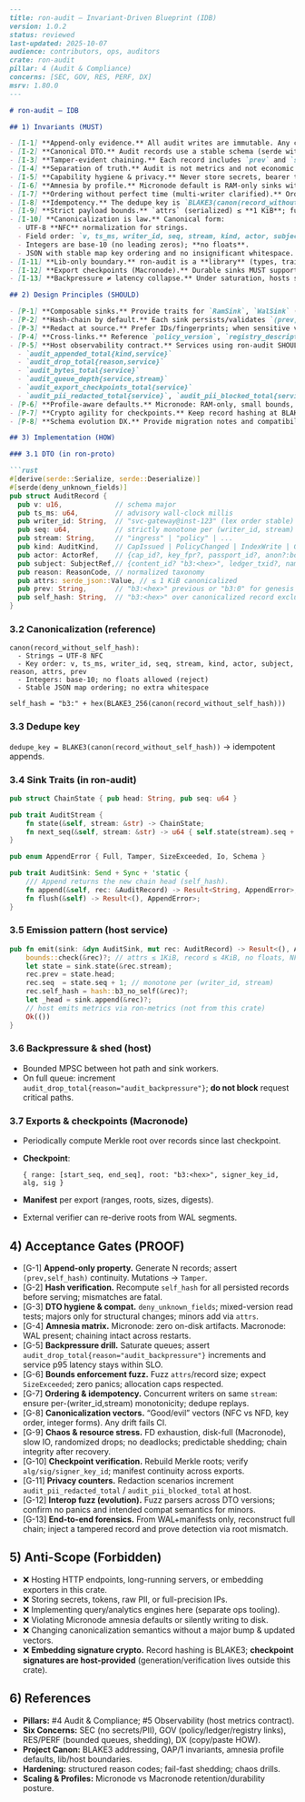

````markdown
---
title: ron-audit — Invariant-Driven Blueprint (IDB)
version: 1.0.2
status: reviewed
last-updated: 2025-10-07
audience: contributors, ops, auditors
crate: ron-audit
pillar: 4 (Audit & Compliance)
concerns: [SEC, GOV, RES, PERF, DX]
msrv: 1.80.0
---

# ron-audit — IDB

## 1) Invariants (MUST)

- [I-1] **Append-only evidence.** All audit writes are immutable. Any compaction/export preserves append-only semantics and tamper-evidence (no destructive rewrites).
- [I-2] **Canonical DTO.** Audit records use a stable schema (serde with `deny_unknown_fields`). Structural fields evolve by **major** version only; optional details live in bounded `attrs`.
- [I-3] **Tamper-evident chaining.** Each record includes `prev` and `self_hash`, where `self_hash = BLAKE3(canon(record_without_self_hash))`. Chaining `(prev → self_hash)` must validate on read.
- [I-4] **Separation of truth.** Audit is not metrics and not economic state. It may reference metrics (ids) and ledger txids but never duplicates or derives truth from them.
- [I-5] **Capability hygiene & privacy.** Never store secrets, bearer tokens, or raw PII. Only capability IDs, public key fingerprints, passport IDs, policy/version IDs. IPs MUST be dropped, coarsened (/24 IPv4, /64 IPv6), or salted-hashed.
- [I-6] **Amnesia by profile.** Micronode default is RAM-only sinks with bounded memory; no disk spill unless explicitly opted-in. Macronode may use durable WORM/WAL with rotation and export.
- [I-7] **Ordering without perfect time (multi-writer clarified).** Ordering within a **stream** is defined per **(writer_id, stream)** by a strictly monotone `seq`. Global ingest merges concurrent writers by a deterministic total order: `order_key = (ts_ms, writer_id_lex, seq)`. Ties resolve by `writer_id_lex` then `seq`. Wall-clock is advisory only.
- [I-8] **Idempotency.** The dedupe key is `BLAKE3(canon(record_without_self_hash))`. Replays MUST be accepted as no-ops (same key → same position/head).
- [I-9] **Strict payload bounds.** `attrs` (serialized) ≤ **1 KiB**; full canonical record (excluding `self_hash`) ≤ **4 KiB**; per-stream enqueue depth bounded (configurable) with explicit shedding on exceed.
- [I-10] **Canonicalization is law.** Canonical form:
  - UTF-8 **NFC** normalization for strings.
  - Field order: `v, ts_ms, writer_id, seq, stream, kind, actor, subject, reason, attrs, prev`.
  - Integers are base-10 (no leading zeros); **no floats**.
  - JSON with stable map key ordering and no insignificant whitespace.
- [I-11] **Lib-only boundary.** ron-audit is a **library** (types, traits, helpers). It MUST NOT host HTTP endpoints or long-running tasks by itself. Hosts (services) integrate sinks and expose metrics/health.
- [I-12] **Export checkpoints (Macronode).** Durable sinks MUST support periodic **checkpoints** containing a Merkle root over the last N appended records, signed by a host-provided key (`alg` tagged). Exports include a manifest of ranges and roots.
- [I-13] **Backpressure ≠ latency collapse.** Under saturation, hosts shed audit enqueues (best-effort) with explicit reason codes, rather than blocking hot paths.

## 2) Design Principles (SHOULD)

- [P-1] **Composable sinks.** Provide traits for `RamSink`, `WalSink` (append-only file/WORM), and `ExportSink` (batch to external attest logs). Keep implementations bounded and backpressure-aware.
- [P-2] **Hash-chain by default.** Each sink persists/validates `(prev, self_hash)` and exposes chain head per `stream`.
- [P-3] **Redact at source.** Prefer IDs/fingerprints; when sensitive values appear, redact/coarsen before emission. Track redaction counters.
- [P-4] **Cross-links.** Reference `policy_version`, `registry_descriptor_id`, `ledger_txid`, and content IDs (`"b3:<hex>"`) to enable forensics without duplication.
- [P-5] **Host observability contract.** Services using ron-audit SHOULD expose:
  - `audit_appended_total{kind,service}`
  - `audit_drop_total{reason,service}`
  - `audit_bytes_total{service}`
  - `audit_queue_depth{service,stream}`
  - `audit_export_checkpoints_total{service}`
  - `audit_pii_redacted_total{service}`, `audit_pii_blocked_total{service}`
- [P-6] **Profile-aware defaults.** Micronode: RAM-only, small bounds, optional periodic offload. Macronode: WAL+rotation, signed checkpoints, export jobs.
- [P-7] **Crypto agility for checkpoints.** Keep record hashing at BLAKE3. Checkpoint signatures are host-provided with an `alg` tag (room for ML-DSA later); no per-record signing.
- [P-8] **Schema evolution DX.** Provide migration notes and compatibility tables for **major** DTO bumps; prefer additive fields in `attrs` for minor evolutions to minimize downstream breaks.

## 3) Implementation (HOW)

### 3.1 DTO (in ron-proto)

```rust
#[derive(serde::Serialize, serde::Deserialize)]
#[serde(deny_unknown_fields)]
pub struct AuditRecord {
  pub v: u16,             // schema major
  pub ts_ms: u64,         // advisory wall-clock millis
  pub writer_id: String,  // "svc-gateway@inst-123" (lex order stable)
  pub seq: u64,           // strictly monotone per (writer_id, stream)
  pub stream: String,     // "ingress" | "policy" | ...
  pub kind: AuditKind,    // CapIssued | PolicyChanged | IndexWrite | GetServed | QuotaReject | ...
  pub actor: ActorRef,    // {cap_id?, key_fpr?, passport_id?, anon?:bool}
  pub subject: SubjectRef,// {content_id? "b3:<hex>", ledger_txid?, name?}
  pub reason: ReasonCode, // normalized taxonomy
  pub attrs: serde_json::Value, // ≤ 1 KiB canonicalized
  pub prev: String,       // "b3:<hex>" previous or "b3:0" for genesis
  pub self_hash: String,  // "b3:<hex>" over canonicalized record excluding self_hash
}
````

### 3.2 Canonicalization (reference)

```
canon(record_without_self_hash):
  - Strings → UTF-8 NFC
  - Key order: v, ts_ms, writer_id, seq, stream, kind, actor, subject, reason, attrs, prev
  - Integers: base-10; no floats allowed (reject)
  - Stable JSON map ordering; no extra whitespace
```

`self_hash = "b3:" + hex(BLAKE3_256(canon(record_without_self_hash)))`

### 3.3 Dedupe key

`dedupe_key = BLAKE3(canon(record_without_self_hash))` → idempotent appends.

### 3.4 Sink Traits (in ron-audit)

```rust
pub struct ChainState { pub head: String, pub seq: u64 }

pub trait AuditStream {
    fn state(&self, stream: &str) -> ChainState;
    fn next_seq(&self, stream: &str) -> u64 { self.state(stream).seq + 1 }
}

pub enum AppendError { Full, Tamper, SizeExceeded, Io, Schema }

pub trait AuditSink: Send + Sync + 'static {
    /// Append returns the new chain head (self_hash).
    fn append(&self, rec: &AuditRecord) -> Result<String, AppendError>;
    fn flush(&self) -> Result<(), AppendError>;
}
```

### 3.5 Emission pattern (host service)

```rust
pub fn emit(sink: &dyn AuditSink, mut rec: AuditRecord) -> Result<(), AppendError> {
    bounds::check(&rec)?; // attrs ≤ 1KiB, record ≤ 4KiB, no floats, NFC strings
    let state = sink.state(&rec.stream);
    rec.prev = state.head;
    rec.seq  = state.seq + 1; // monotone per (writer_id, stream)
    rec.self_hash = hash::b3_no_self(&rec)?;
    let _head = sink.append(&rec)?;
    // host emits metrics via ron-metrics (not from this crate)
    Ok(())
}
```

### 3.6 Backpressure & shed (host)

* Bounded MPSC between hot path and sink workers.
* On full queue: increment `audit_drop_total{reason="audit_backpressure"}`; **do not block** request critical paths.

### 3.7 Exports & checkpoints (Macronode)

* Periodically compute Merkle root over records since last checkpoint.
* **Checkpoint**:

  ```
  { range: [start_seq, end_seq], root: "b3:<hex>", signer_key_id, alg, sig }
  ```
* **Manifest** per export (ranges, roots, sizes, digests).
* External verifier can re-derive roots from WAL segments.

## 4) Acceptance Gates (PROOF)

* [G-1] **Append-only property.** Generate N records; assert `(prev,self_hash)` continuity. Mutations → `Tamper`.
* [G-2] **Hash verification.** Recompute `self_hash` for all persisted records before serving; mismatches are fatal.
* [G-3] **DTO hygiene & compat.** `deny_unknown_fields`; mixed-version read tests; majors only for structural changes; minors add via `attrs`.
* [G-4] **Amnesia matrix.** Micronode: zero on-disk artifacts. Macronode: WAL present; chaining intact across restarts.
* [G-5] **Backpressure drill.** Saturate queues; assert `audit_drop_total{reason="audit_backpressure"}` increments and service p95 latency stays within SLO.
* [G-6] **Bounds enforcement fuzz.** Fuzz `attrs`/record size; expect `SizeExceeded`; zero panics; allocation caps respected.
* [G-7] **Ordering & idempotency.** Concurrent writers on same `stream`: ensure per-(writer_id,stream) monotonicity; dedupe replays.
* [G-8] **Canonicalization vectors.** “Good/evil” vectors (NFC vs NFD, key order, integer forms). Any drift fails CI.
* [G-9] **Chaos & resource stress.** FD exhaustion, disk-full (Macronode), slow IO, randomized drops; no deadlocks; predictable shedding; chain integrity after recovery.
* [G-10] **Checkpoint verification.** Rebuild Merkle roots; verify `alg/sig/signer_key_id`; manifest continuity across exports.
* [G-11] **Privacy counters.** Redaction scenarios increment `audit_pii_redacted_total` / `audit_pii_blocked_total` at host.
* [G-12] **Interop fuzz (evolution).** Fuzz parsers across DTO versions; confirm no panics and intended compat semantics for minors.
* [G-13] **End-to-end forensics.** From WAL+manifests only, reconstruct full chain; inject a tampered record and prove detection via root mismatch.

## 5) Anti-Scope (Forbidden)

* ❌ Hosting HTTP endpoints, long-running servers, or embedding exporters in this crate.
* ❌ Storing secrets, tokens, raw PII, or full-precision IPs.
* ❌ Implementing query/analytics engines here (separate ops tooling).
* ❌ Violating Micronode amnesia defaults or silently writing to disk.
* ❌ Changing canonicalization semantics without a major bump & updated vectors.
* ❌ **Embedding signature crypto.** Record hashing is BLAKE3; **checkpoint signatures are host-provided** (generation/verification lives outside this crate).

## 6) References

* **Pillars:** #4 Audit & Compliance; #5 Observability (host metrics contract).
* **Six Concerns:** SEC (no secrets/PII), GOV (policy/ledger/registry links), RES/PERF (bounded queues, shedding), DX (copy/paste HOW).
* **Project Canon:** BLAKE3 addressing, OAP/1 invariants, amnesia profile defaults, lib/host boundaries.
* **Hardening:** structured reason codes; fail-fast shedding; chaos drills.
* **Scaling & Profiles:** Micronode vs Macronode retention/durability posture.

```
